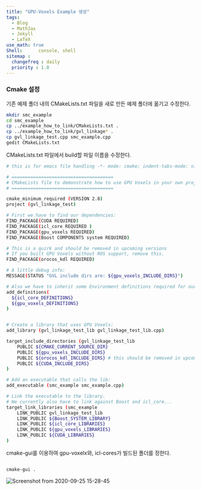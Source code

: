 ```yaml
---
title: "GPU-Voxels Example 생성"
tags:
  - Blog
  - MathJax
  - Jekyll
  - LaTeX
use_math: true
Shell:      console, shell
sitemap :
  changefreq : daily
  priority : 1.0
---
```



### Cmake 설정
기존 예제 폴더 내의 CMakeLists.txt 파일을 새로 만든 예제 폴더에 옮기고 수정한다.

```bash
mkdir smc_example
cd smc_example
cp ../example_how_to_link/CMakeLists.txt .
cp ../example_how_to_link/gvl_linkage* .
cp gvl_linkage_test.cpp smc_example.cpp
gedit CMakeLists.txt
```
CMakeLists.txt 파일에서 build할 파일 이름을 수정한다.
```bash
# this is for emacs file handling -*- mode: cmake; indent-tabs-mode: nil -*-

# ======================================
# CMakeLists file to demonstrate how to use GPU Voxels in your own project:
# ======================================

cmake_minimum_required (VERSION 2.8)
project (gvl_linkage_test)

# First we have to find our dependencies:
FIND_PACKAGE(CUDA REQUIRED)
FIND_PACKAGE(icl_core REQUIRED )
FIND_PACKAGE(gpu_voxels REQUIRED)
FIND_PACKAGE(Boost COMPONENTS system REQUIRED)

# This is a quirk and should be removed in upcoming versions
# If you built GPU Voxels without ROS support, remove this.
FIND_PACKAGE(orocos_kdl REQUIRED)

# A little debug info:
MESSAGE(STATUS "GVL include dirs are: ${gpu_voxels_INCLUDE_DIRS}")

# Also we have to inherit some Environment definitions required for our base libs:
add_definitions(
  ${icl_core_DEFINITIONS}
  ${gpu_voxels_DEFINITIONS}
)


# Create a library that uses GPU Voxels:
add_library (gvl_linkage_test_lib gvl_linkage_test_lib.cpp)

target_include_directories (gvl_linkage_test_lib
    PUBLIC ${CMAKE_CURRENT_SOURCE_DIR}
    PUBLIC ${gpu_voxels_INCLUDE_DIRS}
    PUBLIC ${orocos_kdl_INCLUDE_DIRS} # this should be removed in upcoming versions.
    PUBLIC ${CUDA_INCLUDE_DIRS}
)

# Add an executable that calls the lib:
add_executable (smc_example smc_example.cpp)

# Link the executable to the library.
# We currently also have to link against Boost and icl_core...
target_link_libraries (smc_example
    LINK_PUBLIC gvl_linkage_test_lib
    LINK_PUBLIC ${Boost_SYSTEM_LIBRARY}
    LINK_PUBLIC ${icl_core_LIBRARIES}
    LINK_PUBLIC ${gpu_voxels_LIBRARIES}
    LINK_PUBLIC ${CUDA_LIBRARIES}
)


```

cmake-gui를 이용하여 gpu-voxelx와, icl-cores가 빌드된 폴더를 정한다.

```bash

cmake-gui .
```


![Screenshot from 2020-09-25 15-28-45](https://user-images.githubusercontent.com/53217819/94234047-ddf60100-ff43-11ea-87d8-f059118e3f9d.png)
